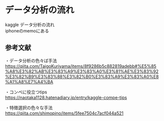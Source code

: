 # データ分析の流れ  
kaggle データ分析の流れ  
iphoneのmemoにある  
  
## 参考文献  
・データ分析の色々ば手法  
https://qiita.com/TaigoKuriyama/items/8f9286b5c882819adebb#%E5%85%A8%E3%82%AB%E3%83%A9%E3%83%A0%E3%81%AE%E3%83%92%E3%82%B9%E3%83%88%E3%82%B0%E3%83%A9%E3%83%A0%E8%A1%A8%E7%A4%BA  
  
・コンペに役立つtips  
https://naotaka1128.hatenadiary.jp/entry/kaggle-compe-tips  
  
・特徴選択の色々な手法  
https://qiita.com/shimopino/items/5fee7504c7acf044a521  